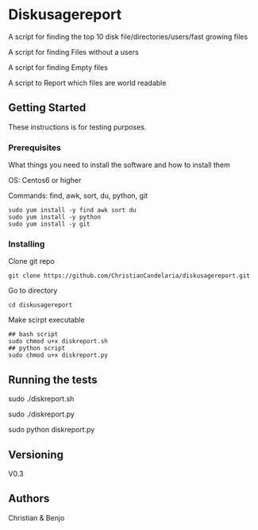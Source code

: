 # Diskusagereport
A script for finding the top 10 disk file/directories/users/fast growing files

A script for finding Files without a users

A script for finding Empty files

A script to Report which files are world readable

## Getting Started
These instructions is for testing purposes.


### Prerequisites
What things you need to install the software and how to install them

OS: Centos6 or higher

Commands: find, awk, sort, du, python, git

```
sudo yum install -y find awk sort du 
sudo yum install -y python
sudo yum install -y git
```

### Installing

Clone git repo
```
git clone https://github.com/ChristianCandelaria/diskusagereport.git
```

Go to directory
```
cd diskusagereport
```

Make scirpt executable
```
## bash script
sudo chmod u+x diskreport.sh
## python script
sudo chmod u+x diskreport.py
```

## Running the tests

sudo ./diskreport.sh

sudo ./diskreport.py

sudo python diskreport.py

## Versioning

V0.3

## Authors

Christian & Benjo
